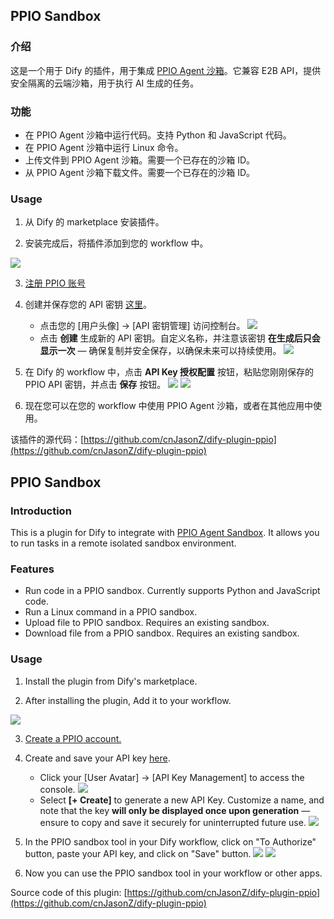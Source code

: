 ## PPIO Sandbox

### 介绍

这是一个用于 Dify 的插件，用于集成 [PPIO Agent 沙箱](https://ppio.com/ai-computing/sandbox?utm_source=github_dify&utm_medium=github_readme&utm_campaign=link)。它兼容 E2B API，提供安全隔离的云端沙箱，用于执行 AI 生成的任务。

### 功能

- 在 PPIO Agent 沙箱中运行代码。支持 Python 和 JavaScript 代码。
- 在 PPIO Agent 沙箱中运行 Linux 命令。
- 上传文件到 PPIO Agent 沙箱。需要一个已存在的沙箱 ID。
- 从 PPIO Agent 沙箱下载文件。需要一个已存在的沙箱 ID。

### Usage

1. 从 Dify 的 marketplace 安装插件。

2. 安装完成后，将插件添加到您的 workflow 中。

![](_assets/ppio-01.png)

3. [注册 PPIO 账号](https://ppio.com/user/register?invited_by=JXATT3&utm_source=github_dify&utm_medium=github_readme&utm_campaign=link)
4. 创建并保存您的 API 密钥 [这里](https://ppio.com/settings/key-management?utm_source=github_dify&utm_medium=github_readme&utm_campaign=link)。
   - 点击您的 [用户头像] → [API 密钥管理] 访问控制台。
     ![](_assets/ppio-02.png)
   - 点击 **创建** 生成新的 API 密钥。自定义名称，并注意该密钥 **在生成后只会显示一次** — 确保复制并安全保存，以确保未来可以持续使用。
     ![](_assets/ppio-03.png)

5. 在 Dify 的 workflow 中，点击 **API Key 授权配置** 按钮，粘贴您刚刚保存的 PPIO API 密钥，并点击 **保存** 按钮。
   ![](_assets/ppio-04.png)
   ![](_assets/ppio-05.png)

6. 现在您可以在您的 workflow 中使用 PPIO Agent 沙箱，或者在其他应用中使用。

该插件的源代码：[https://github.com/cnJasonZ/dify-plugin-ppio](https://github.com/cnJasonZ/dify-plugin-ppio)


## PPIO Sandbox

### Introduction

This is a plugin for Dify to integrate with [PPIO Agent Sandbox](https://ppio.com/ai-computing/sandbox?utm_source=github_dify&utm_medium=github_readme&utm_campaign=link). It allows you to run tasks in a remote isolated sandbox environment.

### Features

- Run code in a PPIO sandbox. Currently supports Python and JavaScript code.
- Run a Linux command in a PPIO sandbox.
- Upload file to PPIO sandbox. Requires an existing sandbox.
- Download file from a PPIO sandbox. Requires an existing sandbox.

### Usage

1. Install the plugin from Dify's marketplace.

2. After installing the plugin, Add it to your workflow.

![](_assets/ppio-01.png)

3. [Create a PPIO account.](https://ppio.com/user/register?invited_by=JXATT3&utm_source=github_dify&utm_medium=github_readme&utm_campaign=link)
4. Create and save your API key [here](https://ppio.com/settings/key-management?utm_source=github_dify&utm_medium=github_readme&utm_campaign=link).
   - Click your [User Avatar] → [API Key Management] to access the console.
     ![](_assets/ppio-02.png)
   - Select **[+ Create]** to generate a new API Key. Customize a name, and note that the key **will only be displayed once upon generation** — ensure to copy and save it securely for uninterrupted future use.
     ![](_assets/ppio-03.png)

5. In the PPIO sandbox tool in your Dify workflow, click on "To Authorize" button, paste your API key, and click on "Save" button.
   ![](_assets/ppio-04.png)
   ![](_assets/ppio-05.png)

6. Now you can use the PPIO sandbox tool in your workflow or other apps.

Source code of this plugin: [https://github.com/cnJasonZ/dify-plugin-ppio](https://github.com/cnJasonZ/dify-plugin-ppio)